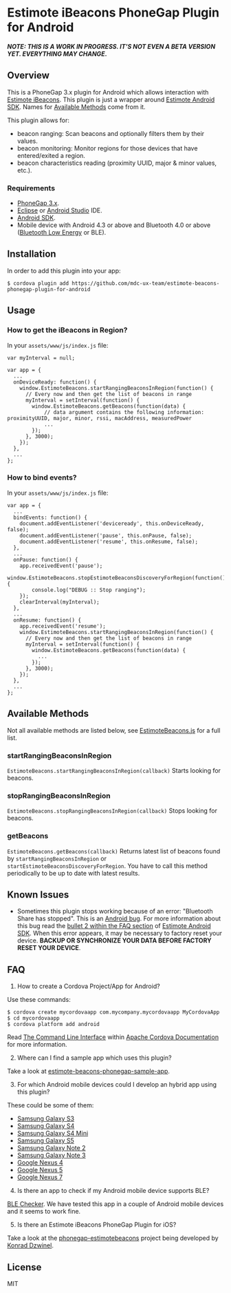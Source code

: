 # Estimote iBeacons PhoneGap Plugin for Android

**_NOTE: THIS IS A WORK IN PROGRESS. IT'S NOT EVEN A BETA VERSION YET. EVERYTHING MAY CHANGE_.**

## Overview

This is a PhoneGap 3.x plugin for Android which allows interaction with [Estimote iBeacons](http://estimote.com). This plugin is just a wrapper around [Estimote Android SDK](https://github.com/Estimote/Android-SDK). Names for [Available Methods](#available-methods) come from it.

This plugin allows for:
- beacon ranging: Scan beacons and optionally filters them by their values.
- beacon monitoring: Monitor regions for those devices that have entered/exited a region.
- beacon characteristics reading (proximity UUID, major & minor values, etc.).

### Requirements

- [PhoneGap 3.x](http://phonegap.com/install/).
- [Eclipse](https://www.eclipse.org/downloads/) or [Android Studio](http://developer.android.com/sdk/installing/studio.html) IDE.
- [Android SDK](http://developer.android.com/sdk).
- Mobile device with Android 4.3 or above and Bluetooth 4.0 or above ([Bluetooth Low Energy](http://en.wikipedia.org/wiki/Bluetooth_low_energy) or BLE).

## Installation

In order to add this plugin into your app:
```
$ cordova plugin add https://github.com/mdc-ux-team/estimote-beacons-phonegap-plugin-for-android
```

## Usage

### How to get the iBeacons in Region?

In your `assets/www/js/index.js` file:

```
var myInterval = null;

var app = {
  ...
  onDeviceReady: function() {
    window.EstimoteBeacons.startRangingBeaconsInRegion(function() {
      // Every now and then get the list of beacons in range
      myInterval = setInterval(function() {
        window.EstimoteBeacons.getBeacons(function(data) {
            // data argument contains the following information: proximityUUID, major, minor, rssi, macAddress, measuredPower
            ...
        });
      }, 3000);
    });  
  },
  ...
};
```

### How to bind events?

In your `assets/www/js/index.js` file:

```
var app = {
  ...
  bindEvents: function() {
    document.addEventListener('deviceready', this.onDeviceReady, false);
    document.addEventListener('pause', this.onPause, false);
    document.addEventListener('resume', this.onResume, false);
  },
  ...
  onPause: function() {
    app.receivedEvent('pause');
    window.EstimoteBeacons.stopEstimoteBeaconsDiscoveryForRegion(function() {
        console.log("DEBUG :: Stop ranging");
    });
    clearInterval(myInterval);
  },
  ...
  onResume: function() {
    app.receivedEvent('resume');
    window.EstimoteBeacons.startRangingBeaconsInRegion(function() {
      // Every now and then get the list of beacons in range
      myInterval = setInterval(function() {
        window.EstimoteBeacons.getBeacons(function(data) {
          ...
        });
      }, 3000);
    });
  },
  ...
};
```

## Available Methods

Not all available methods are listed below, see [EstimoteBeacons.js](https://github.com/mdc-ux-team/estimote-beacons-phonegap-plugin-for-android//blob/master/www/EstimoteBeacons.js) for a full list.

### startRangingBeaconsInRegion

`EstimoteBeacons.startRangingBeaconsInRegion(callback)` Starts looking for beacons.

### stopRangingBeaconsInRegion

`EstimoteBeacons.stopRangingBeaconsInRegion(callback)` Stops looking for beacons.

### getBeacons

`EstimoteBeacons.getBeacons(callback)` Returns latest list of beacons found by `startRangingBeaconsInRegion` or `startEstimoteBeaconsDiscoveryForRegion`. You have to call this method periodically to be up to date with latest results.

## Known Issues

- Sometimes this plugin stops working because of an error: "Bluetooth Share has stopped". This is an [Android bug](https://code.google.com/p/android/issues/detail?id=67272). For more information about this bug read the [bullet 2 within the FAQ section](https://github.com/Estimote/Android-SDK#faq) of [Estimote Android SDK](https://github.com/Estimote/Android-SDK). When this error appears, it may be necessary to factory reset your device. **BACKUP OR SYNCHRONIZE YOUR DATA BEFORE FACTORY RESET YOUR DEVICE**.

## FAQ

1. How to create a Cordova Project/App for Android?

  Use these commands:
  
  ```
  $ cordova create mycordovaapp com.mycompany.mycordovaapp MyCordovaApp
  $ cd mycordovaapp
  $ cordova platform add android
  ```
  
  Read [The Command Line Interface](http://cordova.apache.org/docs/en/3.4.0/guide_cli_index.md.html#The%20Command-Line%20Interface) within [Apache Cordova Documentation](http://cordova.apache.org/docs/en/3.4.0/) for more information.

2. Where can I find a sample app which uses this plugin?

  Take a look at [estimote-beacons-phonegap-sample-app](https://github.com/mdc-ux-team/estimote-beacons-phonegap-sample-app).

3. For which Android mobile devices could I develop an hybrid app using this plugin?

  These could be some of them:
  - [Samsung Galaxy S3](http://www.samsung.com/global/galaxys3/)
  - [Samsung Galaxy S4](http://www.samsung.com/global/microsite/galaxys4/)
  - [Samsung Galaxy S4 Mini](http://www.samsung.com/global/microsite/galaxys4/)
  - [Samsung Galaxy S5](http://www.samsung.com/global/microsite/galaxys5/)
  - [Samsung Galaxy Note 2](http://www.samsung.com/galaxynote2/)
  - [Samsung Galaxy Note 3](http://www.samsung.com/us/guide-to-galaxy-smart-devices/galaxy-note-3.html)
  - [Google Nexus 4](http://www.google.com/intl/all/nexus/4/)
  - [Google Nexus 5](http://www.google.com/nexus/5/)
  - [Google Nexus 7](http://www.google.com/nexus/7/)

4. Is there an app to check if my Android mobile device supports BLE?

  [BLE Checker](https://play.google.com/store/apps/details?id=com.magicalboy.btd). We have tested this app in a couple of Android mobile devices and it seems to work fine.

5. Is there an Estimote iBeacons PhoneGap Plugin for iOS?

  Take a look at the [phonegap-estimotebeacons](https://github.com/kdzwinel/phonegap-estimotebeacons) project being developed by [Konrad Dzwinel](https://github.com/kdzwinel). 

## License

MIT
